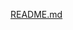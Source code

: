 [README.md](https://raw.githubusercontent.com/BioPhoton/rx-angular/master/libs/state/README.md ':include')
